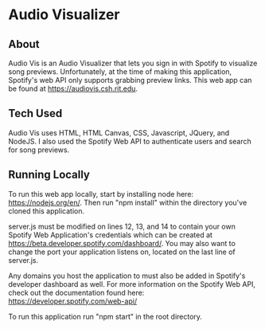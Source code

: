 # Audio Visualizer
## About
Audio Vis is an Audio Visualizer that lets you sign in with Spotify to visualize song previews. Unfortunately, at the time of making this application, Spotify's web API only supports grabbing preview links. This web app can be found at https://audiovis.csh.rit.edu.

## Tech Used
Audio Vis uses HTML, HTML Canvas, CSS, Javascript, JQuery, and NodeJS. I also used the Spotify Web API to authenticate users and search for song previews.

## Running Locally
To run this web app locally, start by installing node here: https://nodejs.org/en/.
Then run "npm install" within the directory you've cloned this application.

server.js must be modified on lines 12, 13, and 14 to contain your own
Spotify Web Application's credentials which can be created at
https://beta.developer.spotify.com/dashboard/. You may also want to change
the port your application listens on, located on the last line of server.js.

Any domains you host the application to must also be added in Spotify's developer
dashboard as well. For more information on the Spotify Web API, check out the
documentation found here: https://developer.spotify.com/web-api/

To run this application run "npm start" in the root directory.
